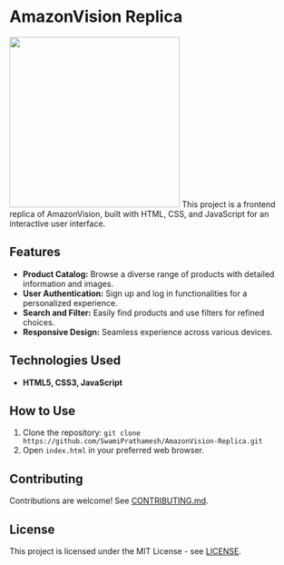 # AmazonVision Replica

<img src="https://upload.wikimedia.org/wikipedia/commons/0/0e/Apple_Vision_Pro.svg" width= 300/>
This project is a frontend replica of AmazonVision, built with HTML, CSS, and JavaScript for an interactive user interface.

## Features

- **Product Catalog:** Browse a diverse range of products with detailed information and images.
- **User Authentication:** Sign up and log in functionalities for a personalized experience.
- **Search and Filter:** Easily find products and use filters for refined choices.
- **Responsive Design:** Seamless experience across various devices.

## Technologies Used

- **HTML5, CSS3, JavaScript**

## How to Use

1. Clone the repository: `git clone https://github.com/SwamiPrathamesh/AmazonVision-Replica.git`
2. Open `index.html` in your preferred web browser.

## Contributing

Contributions are welcome! See [CONTRIBUTING.md](CONTRIBUTING.md).

## License

This project is licensed under the MIT License - see [LICENSE](LICENSE).
